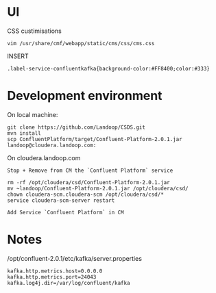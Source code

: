 # UI 

CSS custimisations

    vim /usr/share/cmf/webapp/static/cms/css/cms.css

INSERT

    .label-service-confluentkafka{background-color:#FF8400;color:#333}

# Development environment

On local machine:

    git clone https://github.com/Landoop/CSDS.git
    mvn install
    scp ConfluentPlatform/target/Confluent-Platform-2.0.1.jar landoop@cloudera.landoop.com:

On cloudera.landoop.com

    Stop + Remove from CM the `Confluent Platform` service

    rm -rf /opt/cloudera/csd/Confluent-Platform-2.0.1.jar
    mv ~landoop/Confluent-Platform-2.0.1.jar /opt/cloudera/csd/
    chown cloudera-scm.cloudera-scm /opt/cloudera/csd/*
    service cloudera-scm-server restart

    Add Service `Confluent Platform` in CM

# Notes

/opt/confluent-2.0.1/etc/kafka/server.properties

    kafka.http.metrics.host=0.0.0.0
    kafka.http.metrics.port=24043
    kafka.log4j.dir=/var/log/confluent/kafka